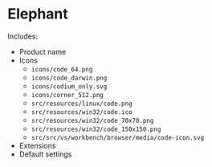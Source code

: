 # Elephant

Includes:

* Product name
* Icons
  - `icons/code_64.png`
  - `icons/code_darwin.png`
  - `icons/codium_only.svg`
  - `icons/corner_512.png`
  - `src/resources/linux/code.png`
  - `src/resources/win32/code.ico`
  - `src/resources/win32/code_70x70.png`
  - `src/resources/win32/code_150x150.png`
  - `src/src/vs/workbench/browser/media/code-icon.svg`
* Extensions
* Default settings
